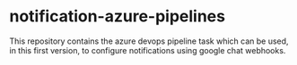 # notification-azure-pipelines
This repository contains the azure devops pipeline task which can be used, in this first version, to configure notifications using google chat webhooks. 

